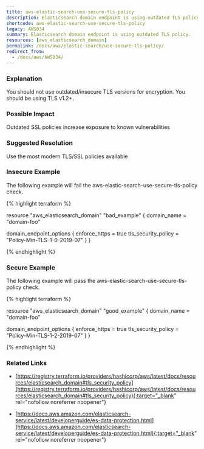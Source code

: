 ```yaml
---
title: aws-elastic-search-use-secure-tls-policy
description: Elasticsearch domain endpoint is using outdated TLS policy.
shortcode: aws-elastic-search-use-secure-tls-policy
legacy: AWS034
summary: Elasticsearch domain endpoint is using outdated TLS policy. 
resources: [aws_elasticsearch_domain] 
permalink: /docs/aws/elastic-search/use-secure-tls-policy/
redirect_from: 
  - /docs/aws/AWS034/
---
```


### Explanation


You should not use outdated/insecure TLS versions for encryption. You should be using TLS v1.2+.


### Possible Impact
Outdated SSL policies increase exposure to known vulnerabilities

### Suggested Resolution
Use the most modern TLS/SSL policies available


### Insecure Example

The following example will fail the aws-elastic-search-use-secure-tls-policy check.

{% highlight terraform %}

resource "aws_elasticsearch_domain" "bad_example" {
  domain_name = "domain-foo"

  domain_endpoint_options {
    enforce_https = true
    tls_security_policy = "Policy-Min-TLS-1-0-2019-07"
  }
}

{% endhighlight %}



### Secure Example

The following example will pass the aws-elastic-search-use-secure-tls-policy check.

{% highlight terraform %}

resource "aws_elasticsearch_domain" "good_example" {
  domain_name = "domain-foo"

  domain_endpoint_options {
    enforce_https = true
    tls_security_policy = "Policy-Min-TLS-1-2-2019-07"
  }
}

{% endhighlight %}



### Related Links


- [https://registry.terraform.io/providers/hashicorp/aws/latest/docs/resources/elasticsearch_domain#tls_security_policy](https://registry.terraform.io/providers/hashicorp/aws/latest/docs/resources/elasticsearch_domain#tls_security_policy){:target="_blank" rel="nofollow noreferrer noopener"}

- [https://docs.aws.amazon.com/elasticsearch-service/latest/developerguide/es-data-protection.html](https://docs.aws.amazon.com/elasticsearch-service/latest/developerguide/es-data-protection.html){:target="_blank" rel="nofollow noreferrer noopener"}


